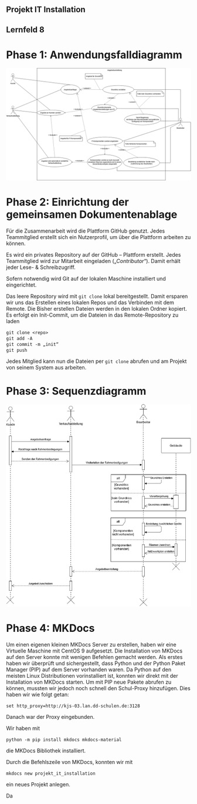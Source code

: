 ## Projekt IT Installation 
## Lernfeld 8


# Phase 1: Anwendungsfalldiagramm
![alt text](https://github.com/wpavelev/Projekt_it_installation_lf8/blob/main/Uml-use-case.jpg?raw=true, "Anwendungsfalldiagramm")


# Phase 2: Einrichtung der gemeinsamen Dokumentenablage
Für die Zusammenarbeit wird die Plattform GitHub genutzt. Jedes Teammitglied erstellt sich ein Nutzerprofil, um über die Plattform arbeiten zu können. 

Es wird ein privates Repository auf der GitHub – Plattform erstellt. Jedes Teammitglied wird zur Mitarbeit eingeladen („*Contributor*“). Damit erhält jeder Lese- & Schreibzugriff.

Sofern notwendig wird Git auf der lokalen Maschine installiert und eingerichtet.

Das leere Repository wird mit `git clone` lokal bereitgestellt. Damit ersparen wir uns das Erstellen eines lokalen Repos und das Verbinden mit dem Remote. Die Bisher erstellen Dateien werden in den lokalen Ordner kopiert.
Es erfolgt ein Init-Commit, um die Dateien in das Remote-Repository zu laden
```
git clone <repo>
git add -A
git commit -m „init“
git push
```
Jedes Mitglied kann nun die Dateien per `git clone` abrufen und am Projekt von seinem System aus arbeiten.


# Phase 3: Sequenzdiagramm
![alt text](https://github.com/wpavelev/Projekt_it_installation_lf8/blob/main/Sequenzdiagramm.jpg?raw=true, "Sequenzdiagramm")

# Phase 4: MKDocs 
Um einen eigenen kleinen MKDocs Server zu erstellen, haben wir eine Virtuelle Maschine mit CentOS 9 aufgesetzt.
Die Installation von MKDocs auf den Server konnte mit wenigen Befehlen gemacht werden.
Als erstes haben wir überprüft und sichergestellt, dass Python und der Python Paket Manager (PIP) auf dem Server vorhanden waren.
Da Python auf den meisten Linux Distributionen vorinstalliert ist, konnten wir direkt mit der Installation von MKDocs starten.
Um mit PIP neue Pakete abrufen zu können, mussten wir jedoch noch schnell den Schul-Proxy hinzufügen. 
Dies haben wir wie folgt getan:
```
set http_proxy=http://kjs-03.lan.dd-schulen.de:3128
```
Danach war der Proxy eingebunden.


Wir haben mit 
```
python -m pip install mkdocs mkdocs-material
```
die MKDocs Bibliothek installiert. 

Durch die Befehlszeile von MKDocs, konnten wir mit 
```
mkdocs new projekt_it_installation
``` 
ein neues Projekt anlegen.



Da
